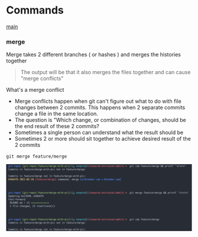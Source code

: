 # Commands

[main](./README.md#main)


### <a name="merge"></a> merge

Merge takes 2 different branches ( or hashes ) and merges the histories together

> The output will be that it also merges the files together and can cause "merge conflicts"

What's a merge conflict
 - Merge conflicts happen when git can't figure out what to do with file changes between 2 commits.  This happens when 2 separate commits change a file in the same location.
 - The question is "Which change, or combination of changes, should be the end result of these 2 commits?
 - Sometimes a single person can understand what the result should be
 - Sometimes 2 or more should sit together to achieve desired result of the 2 commits

```
git merge feature/merge
```
<img src="./images/merge.png" />
